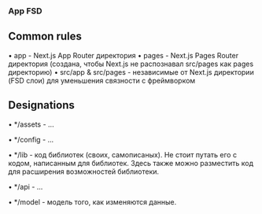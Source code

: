 ### App FSD

## Common rules

• app - Next.js App Router директория
• pages - Next.js Pages Router директория (создана, чтобы Next.js не распознавал src/pages как pages директорию)
• src/app & src/pages - независимые от Next.js директории (FSD слои) для уменьшения связности с фреймворком

## Designations

• \*/assets - ...

• \*/config - ...

• \*/lib - код библиотек (своих, самописаных). Не стоит путать его с кодом, написанным для библиотек. Здесь также можно разместить код для расширения возможностей библиотеки.

• \*/api - ...

• \*/model - модель того, как изменяются данные.
